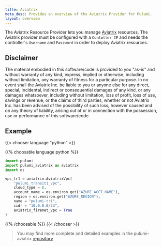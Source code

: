 ```yaml
---
title: Aviatrix
meta_desc: Provides an overview of the Aviatrix Provider for Pulumi.
layout: overview
---
```


The Aviatrix Resource Provider lets you manage [Aviatrix](https://aviatrix.com) resources.
The Aviatrix provider must be configured with a `Contoller IP` and needs the controller's  `Username` and `Password` in order to deploy Aviatrix resources.

## Disclaimer
The material embodied in this software/code is provided to you "as-is" and without warranty of any kind, express, implied or otherwise, including without limitation, any warranty of fitness for a particular purpose. In no event shall the Aviatrix Inc. be liable to you or anyone else for any direct, special, incidental, indirect or consequential damages of any kind, or any damages whatsoever, including without limitation, loss of profit, loss of use, savings or revenue, or the claims of third parties, whether or not Aviatrix Inc. has been advised of the possibility of such loss, however caused and on any theory of liability, arising out of or in connection with the possession, use or performance of this software/code.

## Example

{{< chooser language "python" >}}

{{% choosable language python %}}

```python
import pulumi
import pulumi_aviatrix as aviatrix
import os

vpc_tr1 = aviatrix.AviatrixVpc(
    "pulumi_transit1_vpc",
    cloud_type = 8,
    account_name = os.environ.get("AZURE_ACCT_NAME"),
    region = os.environ.get("AZURE_REGION"),
    name = "pulumi-tr1",
    cidr = "10.0.0.0/23",
    aviatrix_firenet_vpc = True
)
```

{{% /choosable %}}
{{< /chooser >}}

> You may find more complete and detailed examples in the pulumi-aviatrix [repository](https://github.com/astipkovits/pulumi-aviatrix/tree/main/examples)
